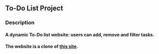 ## To-Do List Project
### Description
#### A dynamic To-Do list website: users can add, remove and filter tasks. 
#### The website is a clone of [this site](https://todomvc.com/examples/javascript-es5/dist/#/).